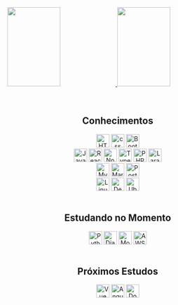 <div class="div1">
   <a href="https://github.com/ErikSVieira">
      <img height="180rem" width="49%" src="https://github-readme-stats.vercel.app/api?username=ErikSVieira&theme=merko&show_icons=true" />
      <img height="180rem" width="49%" src="https://github-readme-stats.vercel.app/api/top-langs/?username=ErikSVieira&layout=compact&langs_count=7&theme=merko" />
   </a>
</div><!--div1-->
  
<div class="div2" align="center">
   <br>

   <div class="div3" style"display: inline_block">
      <br>
      <h2>Conhecimentos</h2>
      <img aling="center" alt="HTML" height="30" src="https://img.shields.io/badge/HTML5-323405?style=for-the-badge&logo=html5&logoColor=E34F26">
      <img aling="center" alt="css" height="30" src="https://img.shields.io/badge/CSS3-071D49?style=for-the-badge&logo=css3&logoColor=1572B6">
      <img aling="center" alt="Bootstrap" height="30" src="https://img.shields.io/badge/Bootstrap-41454A?style=for-the-badge&logo=bootstrap&logoColor=7952B3">
      <br>
      <img aling="center" alt="JavaScript" height="30" src="https://img.shields.io/badge/JavaScript-323330?style=for-the-badge&logo=javascript&logoColor=F7DF1E">
      <img aling="center" alt="React" height="30" src="https://img.shields.io/badge/React-20232A?style=for-the-badge&logo=react&logoColor=61DAFB">
      <img aling="center" alt="Node.JS" height="30" src="https://img.shields.io/badge/Node.js-004000?style=for-the-badge&logo=node.js&logoColor=339933">
      <img aling="center" alt="Typescript" height="30" src="https://img.shields.io/badge/Typescript-002FC7?style=for-the-badge&logo=typescript&logoColor=3178C6">
      <img aling="center" alt="PHP" height="30" src="https://img.shields.io/badge/PHP-740BB4?style=for-the-badge&logo=php&logoColor=777BB4">
      <img aling="center" alt="Laravel 8" height="30" src="https://img.shields.io/badge/Laravel%208-FF2D20?style=for-the-badge&logo=laravel&logoColor=white">
      <br>
      <img aling="center" alt="MySQL" height="30" src="https://img.shields.io/badge/MySQL-4479A1?style=for-the-badge&logo=mysql&logoColor=white">
      <img aling="center" alt="MariaDB" height="30" src="https://img.shields.io/badge/MariaDB-1572B6?style=for-the-badge&logo=mariadb&logoColor=003545">
      <img aling="center" alt="PostgreSQL" height="30" src="https://img.shields.io/badge/PostgreSQL-003545?style=for-the-badge&logo=postgresql&logoColor=4169E1">
      <br>
      <img aling="center" alt="Linux" height="30" src="https://img.shields.io/badge/Linux-E95420?style=for-the-badge&logo=linux&logoColor=FCC624">
      <img aling="center" alt="Debian" height="30" src="https://img.shields.io/badge/Debian-323405?style=for-the-badge&logo=debian&logoColor=A81D33">
      <img aling="center" alt="Ubuntu" height="30" src="https://img.shields.io/badge/Ubuntu-FCC624?style=for-the-badge&logo=ubuntu&logoColor=E95420">

   </div><!--div3-->

   <div class="div4" style"display: inline_block">
      <br>
      <h2>Estudando no Momento</h2>
      <img aling="center" alt="Python" height="30" src="https://img.shields.io/badge/Python-092E20?style=for-the-badge&logo=python&logoColor=3776AB">
      <img aling="center" alt="Django" height="30" src="https://img.shields.io/badge/Django-3776AB?style=for-the-badge&logo=django&logoColor=092E20">
      <img aling="center" alt="MongoDB" height="30" src="https://img.shields.io/badge/MongoDB-DDE072?style=for-the-badge&logo=mongodb&logoColor=47A248">
      <img aling="center" alt="AWS" height="30" src="https://img.shields.io/badge/Amazon_AWS-527FFF?style=for-the-badge&logo=amazon-aws&logoColor=232F3E">
   </div><!--div4-->

   <div class="div5" style"display: inline_block">
      <br>
      <h2>Próximos Estudos</h2>
      <img aling="center" alt="Vue" height="30" src="https://img.shields.io/badge/Vue.js-35495E?style=for-the-badge&logo=vue.js&logoColor=4FC08D">
      <img aling="center" alt="Angular" height="30" src="https://img.shields.io/badge/Angular-B5319D?style=for-the-badge&logo=angular&logoColor=DD0031">
      <img aling="center" alt="Docker" height="30" src="https://img.shields.io/badge/Docker-6933FF?style=for-the-badge&logo=docker&logoColor=2496ED">
      <br>
      <br>
   </div><!--div5-->

</div><!--div2-->

<!-- ![Snake animation](https://github.com/ErikSVieira/ErikSVieira/blob/output/github-contribution-grid-snake.svg) -->

<!-- ### Hi there 👋 -->

<!--
**ErikSVieira/ErikSVieira** is a ✨ _special_ ✨ repository because its `README.md` (this file) appears on your GitHub profile.

Here are some ideas to get you started:

- 🔭 I’m currently working on ...
- 🌱 I’m currently learning ...
- 👯 I’m looking to collaborate on ...
- 🤔 I’m looking for help with ...
- 💬 Ask me about ...
- 📫 How to reach me: ...
- 😄 Pronouns: ...
- ⚡ Fun fact: ...
-->
